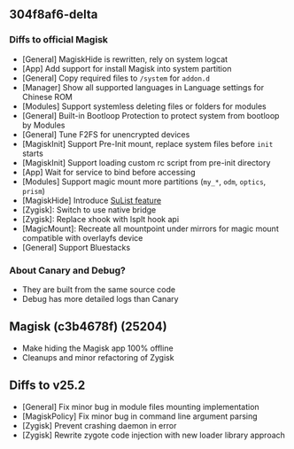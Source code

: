 ## 304f8af6-delta

### Diffs to official Magisk

- [General] MagiskHide is rewritten, rely on system logcat
- [App] Add support for install Magisk into system partition
- [General] Copy required files to `/system` for `addon.d`
- [Manager] Show all supported languages in Language settings for Chinese ROM
- [Modules] Support systemless deleting files or folders for modules
- [General] Built-in Bootloop Protection to protect system from bootloop by Modules
- [General] Tune F2FS for unencrypted devices
- [MagiskInit] Support Pre-Init mount, replace system files before `init` starts
- [MagiskInit] Support loading custom rc script from pre-init directory
- [App] Wait for service to bind before accessing
- [Modules] Support magic mount more partitions (`my_*`, `odm`, `optics`, `prism`)
- [MagiskHide] Introduce [SuList feature](https://huskydg.github.io/magisk-files/docs/sulist)
- [Zygisk]: Switch to use native bridge
- [Zygisk]: Replace xhook with lsplt hook api
- [MagicMount]: Recreate all mountpoint under mirrors for magic mount compatible with overlayfs device
- [General] Support Bluestacks

### About Canary and Debug?

- They are built from the same source code
- Debug has more detailed logs than Canary

## Magisk (c3b4678f) (25204)

- Make hiding the Magisk app 100% offline
- Cleanups and minor refactoring of Zygisk

## Diffs to v25.2

- [General] Fix minor bug in module files mounting implementation
- [MagiskPolicy] Fix minor bug in command line argument parsing
- [Zygisk] Prevent crashing daemon in error
- [Zygisk] Rewrite zygote code injection with new loader library approach